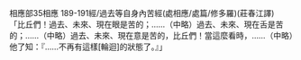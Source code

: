相應部35相應 189-191經/過去等自身內苦經(處相應/處篇/修多羅)(莊春江譯)  
「比丘們！過去、未來、現在眼是苦的；……（中略）過去、未來、現在舌是苦的；……（中略）過去、未來、現在意是苦的，比丘們！當這麼看時，……（中略）他了知：『……不再有這樣[輪迴]的狀態了。』」  
  
  
